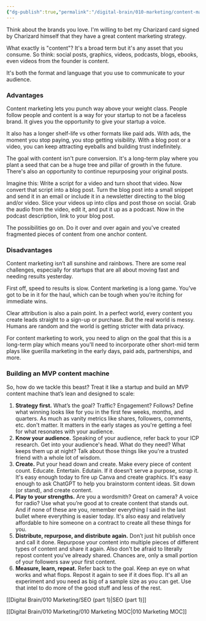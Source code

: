 ```yaml
---
{"dg-publish":true,"permalink":"/digital-brain/010-marketing/content-marketing/"}
---
```


Think about the brands you love. I'm willing to bet my Charizard card signed by Charizard himself that they have a great content marketing strategy. 

What exactly is "content"? It's a broad term but it's any asset that you consume. So think: social posts, graphics, videos, podcasts, blogs, ebooks, even videos from the founder is content.

It's both the format and language that you use to communicate to your audience.

### Advantages

Content marketing lets you punch way above your weight class. People follow people and content is a way for your startup to not be a faceless brand. It gives you the opportunity to give your startup a voice.

It also has a longer shelf-life vs other formats like paid ads. With ads, the moment you stop paying, you stop getting visibility. With a blog post or a video, you can keep attracting eyeballs and building trust indefinitely.

The goal with content isn't pure conversion. It's a long-term play where you plant a seed that can be a huge tree and pillar of growth in the future. There's also an opportunity to continue repurposing your original posts.

Imagine this: Write a script for a video and turn shoot that video. Now convert that script into a blog post. Turn the blog post into a small snippet and send it in an email or include it in a newsletter directing to the blog and/or video. Slice your videos up into clips and post those on social. Grab the audio from the video, edit it, and put it up as a podcast. Now in the podcast description, link to your blog post. 

The possibilities go on. Do it over and over again and you've created fragmented pieces of content from one anchor content.

### Disadvantages

Content marketing isn’t all sunshine and rainbows. There are some real challenges, especially for startups that are all about moving fast and needing results yesterday.

First off, speed to results is slow. Content marketing is a long game. You’ve got to be in it for the haul, which can be tough when you’re itching for immediate wins.

Clear attribution is also a pain point. In a perfect world, every content you create leads straight to a sign-up or purchase. But the real world is messy. Humans are random and the world is getting stricter with data privacy.

For content marketing to work, you need to align on the goal that this is a long-term play which means you'll need to incorporate other short-mid term plays like guerilla marketing in the early days, paid ads, partnerships, and more.

### Building an MVP content machine

So, how do we tackle this beast? Treat it like a startup and build an MVP content machine that’s lean and designed to scale:

1. **Strategy first.** What’s the goal? Traffic? Engagement? Follows? Define what winning looks like for you in the first few weeks, months, and quarters. As much as vanity metrics like shares, followers, comments, etc. don't matter. It matters in the early stages as you're getting a feel for what resonates with your audience.
2. **Know your audience.** Speaking of your audience, refer back to your ICP research. Get into your audience's head. What do they need? What keeps them up at night? Talk about those things like you're a trusted friend with a whole lot of wisdom.
3. **Create.** Put your head down and create. Make every piece of content count. Educate. Entertain. Edutain. If it doesn’t serve a purpose, scrap it. It's easy enough today to fire up Canva and create graphics. It's easy enough to ask ChatGPT to help you brainstorm content ideas. Sit down (or stand), and create content.
4. **Play to your strengths.** Are you a wordsmith? Great on camera? A voice for radio? Use what you’re good at to create content that stands out. And if none of these are you, remember everything I said in the last bullet where everything is easier today. It's also easy and relatively affordable to hire someone on a contract to create all these things for you.
5. **Distribute, repurpose, and distribute again.** Don’t just hit publish once and call it done. Repurpose your content into multiple pieces of different types of content and share it again. Also don't be afraid to literally repost content you've already shared. Chances are, only a small portion of your followers saw your first content.
6. **Measure, learn, repeat.** Refer back to the goal. Keep an eye on what works and what flops. Repost it again to see if it does flop. It's all an experiment and you need as big of a sample size as you can get. Use that intel to do more of the good stuff and less of the rest.

[[Digital Brain/010 Marketing/SEO (part 1)\|SEO (part 1)]]

[[Digital Brain/010 Marketing/010 Marketing MOC\|010 Marketing MOC]]